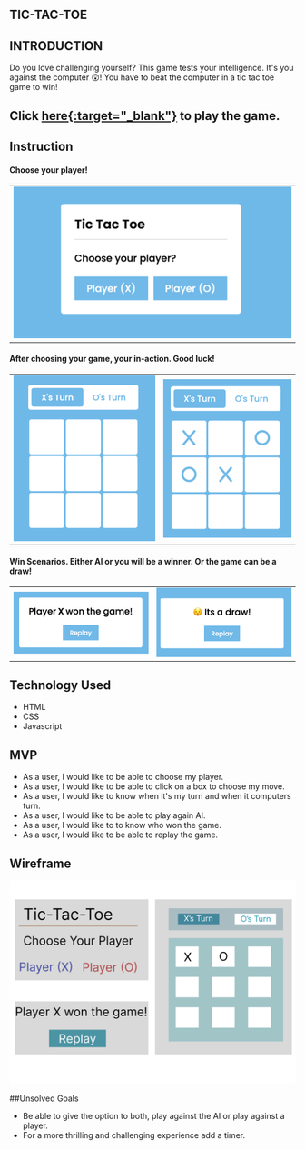 ## TIC-TAC-TOE

## INTRODUCTION
Do you love challenging yourself? This game tests your intelligence. It's you against the computer 😲! You have to beat the computer in a tic tac toe game to win!


## Click [here{:target="_blank"}](https://farrukhsultonov.github.io/Tic-Tac-Toe/) to play the game.

## Instruction

#### Choose your player!
<table>
  <tr>
    <td> <img src="/images/home.png" alt="Home Page"> </td>
  </tr>
  </table>
  
  #### After choosing your game, your in-action. Good luck!
  <table>
  <tr>
    <td> <img src="/images/initial.png" alt="Initial Page"> </td>
    <td> <img src="/images/in-action.png" alt="In-Action"> </td>
  </tr>
  </table>

 #### Win Scenarios. Either AI or you will be a winner. Or the game can be a draw!
 <table>
  <tr>
    <td> <img src="/images/winner.png" alt="Winner Page"> </td>
    <td> <img src="/images/draw.png" alt="Draw Page"> </td>
  </tr>
</table>


## Technology Used
* HTML
* CSS
* Javascript


## MVP
* As a user, I would like to be able to choose my player.
* As a user, I would like to be able to click on a box to choose my move.
* As a user, I would like to know when it's my turn and when it computers turn.
* As a user, I would like to be able to play again AI.
* As a user, I would like to to know who won the game.
* As a user, I would like to be able to replay the game.

## Wireframe
<img src="/images/Wireframe.png" alt="Wireframe">



##Unsolved Goals
* Be able to give the option to both, play against the AI or play against a player. 
* For a more thrilling and challenging experience add a timer. 